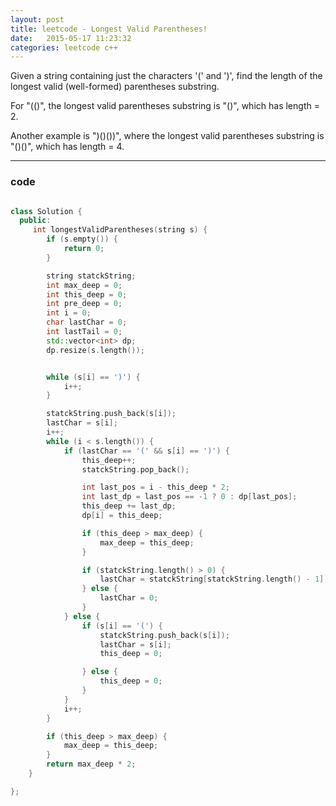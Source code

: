 ```yaml
---
layout: post
title: leetcode - Longest Valid Parentheses!
date:   2015-05-17 11:23:32
categories: leetcode c++
---
```


Given a string containing just the characters '(' and ')', find the length of the longest valid (well-formed) parentheses substring.

For "(()", the longest valid parentheses substring is "()", which has length = 2.

Another example is ")()())", where the longest valid parentheses substring is "()()", which has length = 4. 

----------

### code

```c++

class Solution {
  public:
     int longestValidParentheses(string s) {
        if (s.empty()) {
            return 0;
        }

        string statckString;
        int max_deep = 0;
        int this_deep = 0;
        int pre_deep = 0;
        int i = 0;
        char lastChar = 0;
        int lastTail = 0;
        std::vector<int> dp;
        dp.resize(s.length());


        while (s[i] == ')') {
            i++;
        }

        statckString.push_back(s[i]);
        lastChar = s[i];
        i++;
        while (i < s.length()) {
            if (lastChar == '(' && s[i] == ')') {
                this_deep++;
                statckString.pop_back();

                int last_pos = i - this_deep * 2;
                int last_dp = last_pos == -1 ? 0 : dp[last_pos];
                this_deep += last_dp;
                dp[i] = this_deep;

                if (this_deep > max_deep) {
                    max_deep = this_deep;
                }

                if (statckString.length() > 0) {
                    lastChar = statckString[statckString.length() - 1];
                } else {
                    lastChar = 0;
                }
            } else {
                if (s[i] == '(') {
                    statckString.push_back(s[i]);
                    lastChar = s[i];
                    this_deep = 0;

                } else {
                    this_deep = 0;
                }
            }
            i++;
        }

        if (this_deep > max_deep) {
            max_deep = this_deep;
        }
        return max_deep * 2;
    }

};
```